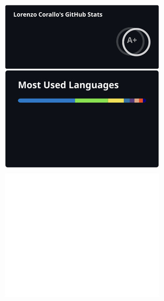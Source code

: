 <img src="https://raw.githubusercontent.com/lorenzocorallo/lorenzocorallo/main/general.svg" /> 
<img src="https://raw.githubusercontent.com/lorenzocorallo/lorenzocorallo/main/languages.svg"/>

![Metrics](https://raw.githubusercontent.com/lorenzocorallo/lorenzocorallo/main/github-metrics.svg)
